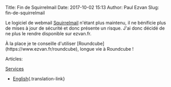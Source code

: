 Title: Fin de Squirrelmail
Date: 2017-10-02 15:13
Author: Paul Ezvan
Slug: fin-de-squirrelmail

<div
class="field field-name-body field-type-text-with-summary field-label-hidden">

<div class="field-items">

<div class="field-item even">

Le logiciel de webmail [Squirrelmail](https://squirrelmail.org/) n'étant
plus maintenu, il ne bénificie plus de mises à jour de sécurité et donc
présente un risque. J'ai donc décidé de ne plus le rendre disponible sur
ezvan.fr.

</p>
À la place je te conseille d'utiliser
[Roundcube](https://www.ezvan.fr/roundcube), longue vie à Roundcube !

</p>
<p>

</div>

</div>

</div>

<div
class="field field-name-taxonomy-vocabulary-2 field-type-taxonomy-term-reference field-label-above">

<div class="field-label">

Articles: 

</div>

<div class="field-items">

<div class="field-item even">

[Services](https://www.ezvan.fr/taxonomy/term/8)

</div>

</div>

</div>

-   [English](https://www.ezvan.fr/node/108 "End of Squirrelmail"){.translation-link}

</p>

